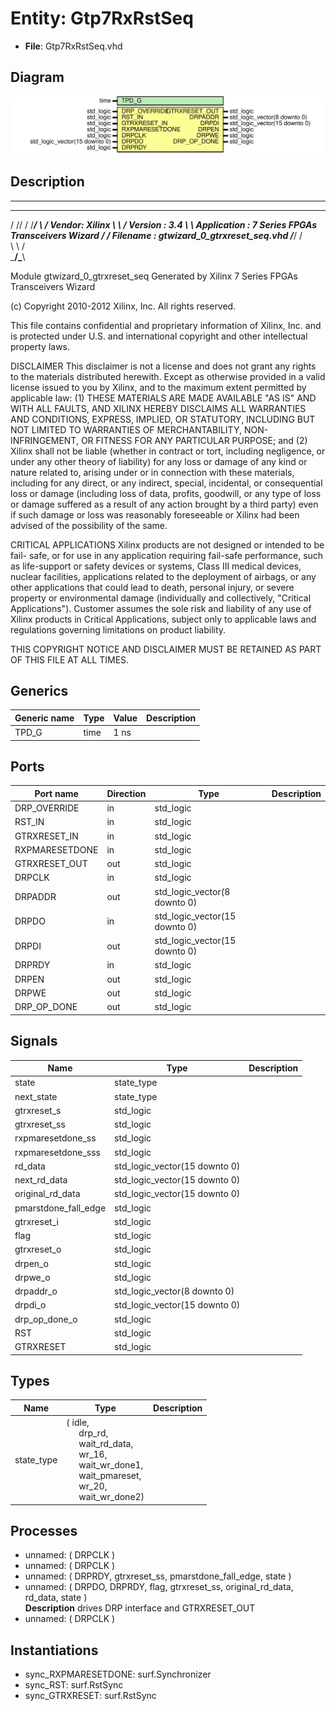 # Entity: Gtp7RxRstSeq

- **File**: Gtp7RxRstSeq.vhd
## Diagram

![Diagram](Gtp7RxRstSeq.svg "Diagram")
## Description

----------------------------------------------------------------------------
   ____  ____
  /   /\/   /
 /___/  \  /    Vendor: Xilinx
 \   \   \/     Version : 3.4
  \   \         Application : 7 Series FPGAs Transceivers Wizard
  /   /         Filename : gtwizard_0_gtrxreset_seq.vhd
 /___/   /\
 \   \  /  \
  \___\/\___\


 Module gtwizard_0_gtrxreset_seq
 Generated by Xilinx 7 Series FPGAs Transceivers Wizard


 (c) Copyright 2010-2012 Xilinx, Inc. All rights reserved.

 This file contains confidential and proprietary information
 of Xilinx, Inc. and is protected under U.S. and
 international copyright and other intellectual property
 laws.

 DISCLAIMER
 This disclaimer is not a license and does not grant any
 rights to the materials distributed herewith. Except as
 otherwise provided in a valid license issued to you by
 Xilinx, and to the maximum extent permitted by applicable
 law: (1) THESE MATERIALS ARE MADE AVAILABLE "AS IS" AND
 WITH ALL FAULTS, AND XILINX HEREBY DISCLAIMS ALL WARRANTIES
 AND CONDITIONS, EXPRESS, IMPLIED, OR STATUTORY, INCLUDING
 BUT NOT LIMITED TO WARRANTIES OF MERCHANTABILITY, NON-
 INFRINGEMENT, OR FITNESS FOR ANY PARTICULAR PURPOSE; and
 (2) Xilinx shall not be liable (whether in contract or tort,
 including negligence, or under any other theory of
 liability) for any loss or damage of any kind or nature
 related to, arising under or in connection with these
 materials, including for any direct, or any indirect,
 special, incidental, or consequential loss or damage
 (including loss of data, profits, goodwill, or any type of
 loss or damage suffered as a result of any action brought
 by a third party) even if such damage or loss was
 reasonably foreseeable or Xilinx had been advised of the
 possibility of the same.

 CRITICAL APPLICATIONS
 Xilinx products are not designed or intended to be fail-
 safe, or for use in any application requiring fail-safe
 performance, such as life-support or safety devices or
 systems, Class III medical devices, nuclear facilities,
 applications related to the deployment of airbags, or any
 other applications that could lead to death, personal
 injury, or severe property or environmental damage
 (individually and collectively, "Critical
 Applications"). Customer assumes the sole risk and
 liability of any use of Xilinx products in Critical
 Applications, subject only to applicable laws and
 regulations governing limitations on product liability.

 THIS COPYRIGHT NOTICE AND DISCLAIMER MUST BE RETAINED AS
 PART OF THIS FILE AT ALL TIMES.
## Generics

| Generic name | Type | Value | Description |
| ------------ | ---- | ----- | ----------- |
| TPD_G        | time | 1 ns  |             |
## Ports

| Port name      | Direction | Type                          | Description |
| -------------- | --------- | ----------------------------- | ----------- |
| DRP_OVERRIDE   | in        | std_logic                     |             |
| RST_IN         | in        | std_logic                     |             |
| GTRXRESET_IN   | in        | std_logic                     |             |
| RXPMARESETDONE | in        | std_logic                     |             |
| GTRXRESET_OUT  | out       | std_logic                     |             |
| DRPCLK         | in        | std_logic                     |             |
| DRPADDR        | out       | std_logic_vector(8 downto 0)  |             |
| DRPDO          | in        | std_logic_vector(15 downto 0) |             |
| DRPDI          | out       | std_logic_vector(15 downto 0) |             |
| DRPRDY         | in        | std_logic                     |             |
| DRPEN          | out       | std_logic                     |             |
| DRPWE          | out       | std_logic                     |             |
| DRP_OP_DONE    | out       | std_logic                     |             |
## Signals

| Name                 | Type                          | Description |
| -------------------- | ----------------------------- | ----------- |
| state                | state_type                    |             |
| next_state           | state_type                    |             |
| gtrxreset_s          | std_logic                     |             |
| gtrxreset_ss         | std_logic                     |             |
| rxpmaresetdone_ss    | std_logic                     |             |
| rxpmaresetdone_sss   | std_logic                     |             |
| rd_data              | std_logic_vector(15 downto 0) |             |
| next_rd_data         | std_logic_vector(15 downto 0) |             |
| original_rd_data     | std_logic_vector(15 downto 0) |             |
| pmarstdone_fall_edge | std_logic                     |             |
| gtrxreset_i          | std_logic                     |             |
| flag                 | std_logic                     |             |
| gtrxreset_o          | std_logic                     |             |
| drpen_o              | std_logic                     |             |
| drpwe_o              | std_logic                     |             |
| drpaddr_o            | std_logic_vector(8 downto 0)  |             |
| drpdi_o              | std_logic_vector(15 downto 0) |             |
| drp_op_done_o        | std_logic                     |             |
| RST                  | std_logic                     |             |
| GTRXRESET            | std_logic                     |             |
## Types

| Name       | Type                                                                                                                                                                                                                                                                                                                                                  | Description |
| ---------- | ----------------------------------------------------------------------------------------------------------------------------------------------------------------------------------------------------------------------------------------------------------------------------------------------------------------------------------------------------- | ----------- |
| state_type | ( idle,<br><span style="padding-left:20px"> drp_rd,<br><span style="padding-left:20px"> wait_rd_data,<br><span style="padding-left:20px"> wr_16,<br><span style="padding-left:20px"> wait_wr_done1,<br><span style="padding-left:20px"> wait_pmareset,<br><span style="padding-left:20px"> wr_20,<br><span style="padding-left:20px"> wait_wr_done2)  |             |
## Processes
- unnamed: ( DRPCLK )
- unnamed: ( DRPCLK )
- unnamed: ( DRPRDY, gtrxreset_ss, pmarstdone_fall_edge, state )
- unnamed: ( DRPDO, DRPRDY, flag, gtrxreset_ss, original_rd_data, rd_data, state )
</br>**Description**
 drives DRP interface and GTRXRESET_OUT 
- unnamed: ( DRPCLK )
## Instantiations

- sync_RXPMARESETDONE: surf.Synchronizer
- sync_RST: surf.RstSync
- sync_GTRXRESET: surf.RstSync
